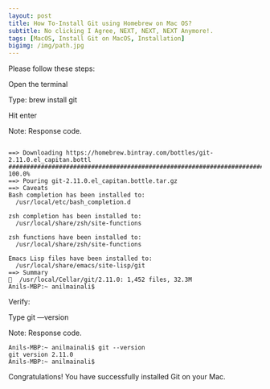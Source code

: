 ```yaml
---
layout: post
title: How To-Install Git using Homebrew on Mac OS?
subtitle: No clicking I Agree, NEXT, NEXT, NEXT Anymore!.
tags: [MacOS, Install Git on MacOS, Installation]
bigimg: /img/path.jpg
---
```


Please follow these steps:

Open the terminal

Type: brew install git

Hit enter

Note: Response code.

```

==> Downloading https://homebrew.bintray.com/bottles/git-2.11.0.el_capitan.bottl
######################################################################## 100.0%
==> Pouring git-2.11.0.el_capitan.bottle.tar.gz
==> Caveats
Bash completion has been installed to:
  /usr/local/etc/bash_completion.d

zsh completion has been installed to:
  /usr/local/share/zsh/site-functions

zsh functions have been installed to:
  /usr/local/share/zsh/site-functions

Emacs Lisp files have been installed to:
  /usr/local/share/emacs/site-lisp/git
==> Summary
🍺  /usr/local/Cellar/git/2.11.0: 1,452 files, 32.3M
Anils-MBP:~ anilmainali$ 
```

Verify: 

Type git —version

Note: Response code.

```
Anils-MBP:~ anilmainali$ git --version
git version 2.11.0
Anils-MBP:~ anilmainali$ 
```

Congratulations! You have successfully installed Git on your Mac.

